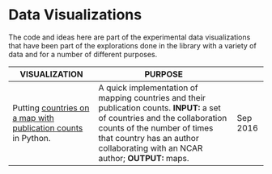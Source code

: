 # Data Visualizations

The code and ideas here are part of the experimental data visualizations that have been part of the explorations done in the library with a variety of data and for a number of different purposes.

| VISUALIZATION | PURPOSE |      |
|---------------|---------|------|
|Putting [countries on a map with publication counts](./implementation_note.ipynb) in Python. | A quick implementation of mapping countries and their publication counts. **INPUT:** a set of countries and the collaboration counts of the number of times that country has an author collaborating with an NCAR author; **OUTPUT:** maps.| Sep 2016 |